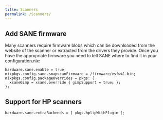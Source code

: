```yaml
---
title: Scanners
permalink: /Scanners/
---
```


Add SANE firmware
-----------------

Many scanners require firmware blobs which can be downloaded from the website of the scanner or extracted from the drivers they provide. Once you have the appropriate firmware you need to tell SANE where to find it in your configuration.nix:

    hardware.sane.enable = true;
    nixpkgs.config.sane.snapscanFirmware = /firmware/esfw41.bin;
    nixpkgs.config.packageOverrides = pkgs: {
      xsaneGimp = xsane.override { gimpSupport = true; };
    };

Support for HP scanners
-----------------------

    hardware.sane.extraBackends = [ pkgs.hplipWithPlugin ];